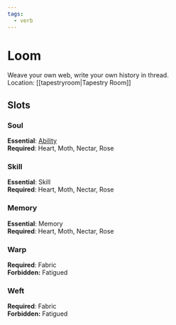 ```yaml
---
tags:
  - verb
---
```

# Loom
Weave your own web, write your own history in thread.<br>Location: [[tapestryroom|Tapestry Room]]
## Slots
### Soul
**Essential**: [Ability](https://uadaf.theevilroot.xyz/rowenarium/element/ability)<br>**Required**: Heart, Moth, Nectar, Rose
### Skill
**Essential**: Skill<br>**Required**: Heart, Moth, Nectar, Rose
### Memory
**Essential**: Memory<br>**Required**: Heart, Moth, Nectar, Rose
### Warp
**Required**: Fabric <br>**Forbidden:** Fatigued
### Weft
**Required**: Fabric<br>**Forbidden:** Fatigued

